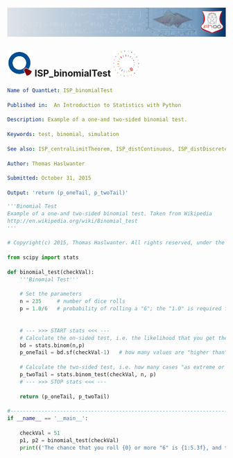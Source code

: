 [<img src="../../../../pictures/quantletLogo_FH.png" alt="Intro to Statistics with Python">](https://github.com/thomas-haslwanter/statsintro_python)

## [<img src="../../../../pictures/qloqo.png" alt="Visit QuantNet">](http://quantlet.de/) **ISP_binomialTest** [<img src="../../../../pictures/QN2.png" width="60" alt="Visit QuantNet 2.0">](http://quantlet.de/d3/ia)

```yaml
Name of QuantLet: ISP_binomialTest

Published in:  An Introduction to Statistics with Python

Description: Example of a one-and two-sided binomial test.

Keywords: test, binomial, simulation

See also: ISP_centralLimitTheorem, ISP_distContinuous, ISP_distDiscrete, ISP_distNormal

Author: Thomas Haslwanter 

Submitted: October 31, 2015 

Output: 'return (p_oneTail, p_twoTail)'

```

```py
'''Binomial Test
Example of a one-and two-sided binomial test. Taken from Wikipedia
http://en.wikipedia.org/wiki/Binomial_test
'''

# Copyright(c) 2015, Thomas Haslwanter. All rights reserved, under the CC BY-SA 4.0 International License

from scipy import stats

def binomial_test(checkVal):
    '''Binomial Test'''
    
    # Set the parameters
    n = 235     # number of dice rolls
    p = 1.0/6   # probability of rolling a "6"; the "1.0" is required for Python 2.x
    
    
    # --- >>> START stats <<< ---
    # Calculate the on-sided test, i.e. the likelihood that you get the same or more times of "6"
    bd = stats.binom(n,p)
    p_oneTail = bd.sf(checkVal-1)   # how many values are "higher than" checkVal-1
    
    # Calculate the two-sided test, i.e. how many cases "as extreme or more" than the given case are likely to occur by chance:
    p_twoTail = stats.binom_test(checkVal, n, p)
    # --- >>> STOP stats <<< ---
    
    return (p_oneTail, p_twoTail)

#----------------------------------------------------------------------
if __name__ == '__main__':

    checkVal = 51
    p1, p2 = binomial_test(checkVal)
    print(('The chance that you roll {0} or more "6" is {1:5.3f}, and the chance of an event as extreme as {0} or more rolls is {2:5.3f}'.format(checkVal, p1, p2)))

```
